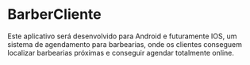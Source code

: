 # BarberCliente
Este aplicativo será desenvolvido para Android e futuramente IOS, um sistema de agendamento para barbearias, onde os clientes conseguem localizar barbearias próximas e conseguir agendar totalmente online.


